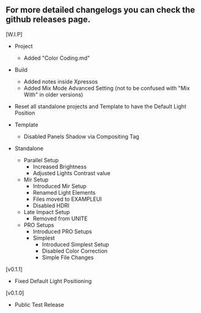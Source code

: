 ## For more detailed changelogs you can check the github releases page.

[W.I.P]

- Project
    - Added "Color Coding.md"

- Build
    - Added notes inside Xpressos
    - Added Mix Mode Advanced Setting (not to be confused with "Mix With" in older versions)

- Reset all standalone projects and Template to have the Default Light Position

- Template
    - Disabled Panels Shadow via Compositing Tag

- Standalone
    - Parallel Setup
        - Increased Brightness
        - Adjusted Lights Contrast value
    - Mir Setup
        - Introduced Mir Setup
        - Renamed Light Elements
        - Files moved to EXAMPLEUI
        - Disabled HDRI
    - Late Impact Setup
        - Removed from UNITE
    - PRO Setups
        - Introduced PRO Setups
        - Simplest
            - Introduced Simplest Setup
            - Disabled Color Correction
            - Simple File Changes
    
[v0.1.1]
- Fixed Default Light Positioning

[v0.1.0]
- Public Test Release